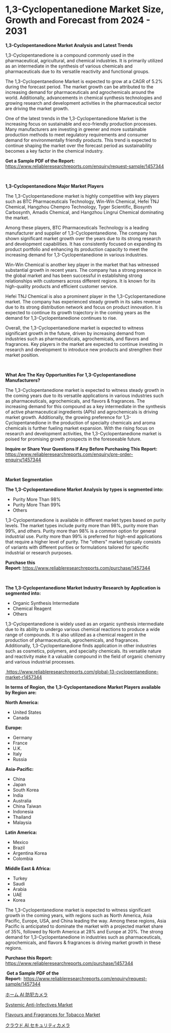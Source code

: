 <p><h1>1,3-Cyclopentanedione Market Size, Growth and Forecast from 2024 - 2031</h1></p><p><strong>1,3-Cyclopentanedione Market Analysis and Latest Trends</strong></p>
<p><p>1,3-Cyclopentanedione is a compound commonly used in the pharmaceutical, agricultural, and chemical industries. It is primarily utilized as an intermediate in the synthesis of various chemicals and pharmaceuticals due to its versatile reactivity and functional groups.</p><p>The 1,3-Cyclopentanedione Market is expected to grow at a CAGR of 5.2% during the forecast period. The market growth can be attributed to the increasing demand for pharmaceuticals and agrochemicals around the world. Additionally, advancements in chemical synthesis technologies and growing research and development activities in the pharmaceutical sector are driving the market growth.</p><p>One of the latest trends in the 1,3-Cyclopentanedione Market is the increasing focus on sustainable and eco-friendly production processes. Many manufacturers are investing in greener and more sustainable production methods to meet regulatory requirements and consumer demand for environmentally friendly products. This trend is expected to continue shaping the market over the forecast period as sustainability becomes a key factor in the chemical industry.</p></p>
<p><strong>Get a Sample PDF of the Report:&nbsp;</strong> <a href="https://www.reliableresearchreports.com/enquiry/request-sample/1457344">https://www.reliableresearchreports.com/enquiry/request-sample/1457344</a></p>
<p>&nbsp;</p>
<p><strong>1,3-Cyclopentanedione Major Market Players</strong></p>
<p><p>The 1,3-Cyclopentanedione market is highly competitive with key players such as BTC Pharmaceuticals Technology, Win-Win Chemical, Hefei TNJ Chemical, Hangzhou Chempro Technology, Tyger Scientific, Biosynth Carbosynth, Amadis Chemical, and Hangzhou Lingrui Chemical dominating the market.</p><p>Among these players, BTC Pharmaceuticals Technology is a leading manufacturer and supplier of 1,3-Cyclopentanedione. The company has shown significant market growth over the years due to its strong research and development capabilities. It has consistently focused on expanding its product portfolio and enhancing its production capacity to meet the increasing demand for 1,3-Cyclopentanedione in various industries.</p><p>Win-Win Chemical is another key player in the market that has witnessed substantial growth in recent years. The company has a strong presence in the global market and has been successful in establishing strong relationships with customers across different regions. It is known for its high-quality products and efficient customer service.</p><p>Hefei TNJ Chemical is also a prominent player in the 1,3-Cyclopentanedione market. The company has experienced steady growth in its sales revenue due to its strong distribution network and focus on product innovation. It is expected to continue its growth trajectory in the coming years as the demand for 1,3-Cyclopentanedione continues to rise.</p><p>Overall, the 1,3-Cyclopentanedione market is expected to witness significant growth in the future, driven by increasing demand from industries such as pharmaceuticals, agrochemicals, and flavors and fragrances. Key players in the market are expected to continue investing in research and development to introduce new products and strengthen their market position.</p></p>
<p>&nbsp;</p>
<p><strong>What Are The Key Opportunities For 1,3-Cyclopentanedione Manufacturers?</strong></p>
<p><p>The 1,3-Cyclopentanedione market is expected to witness steady growth in the coming years due to its versatile applications in various industries such as pharmaceuticals, agrochemicals, and flavors & fragrances. The increasing demand for this compound as a key intermediate in the synthesis of active pharmaceutical ingredients (APIs) and agrochemicals is driving market growth. Additionally, the growing preference for 1,3-Cyclopentanedione in the production of specialty chemicals and aroma chemicals is further fueling market expansion. With the rising focus on research and development activities, the 1,3-Cyclopentanedione market is poised for promising growth prospects in the foreseeable future.</p></p>
<p><strong>Inquire or Share Your Questions If Any Before Purchasing This Report:</strong> <a href="https://www.reliableresearchreports.com/enquiry/pre-order-enquiry/1457344">https://www.reliableresearchreports.com/enquiry/pre-order-enquiry/1457344</a></p>
<p>&nbsp;</p>
<p><strong>Market Segmentation</strong></p>
<p><strong>The 1,3-Cyclopentanedione Market Analysis by types is segmented into:</strong></p>
<p><ul><li>Purity More Than 98%</li><li>Purity More Than 99%</li><li>Others</li></ul></p>
<p><p>1,3-Cyclopentanedione is available in different market types based on purity levels. The market types include purity more than 98%, purity more than 99%, and others. Purity more than 98% is a common option for general industrial use. Purity more than 99% is preferred for high-end applications that require a higher level of purity. The "others" market typically consists of variants with different purities or formulations tailored for specific industrial or research purposes.</p></p>
<p><strong>Purchase this Report:&nbsp;</strong><a href="https://www.reliableresearchreports.com/purchase/1457344">https://www.reliableresearchreports.com/purchase/1457344</a></p>
<p>&nbsp;</p>
<p><strong>The 1,3-Cyclopentanedione Market Industry Research by Application is segmented into:</strong></p>
<p><ul><li>Organic Synthesis Intermediate</li><li>Chemical Reagent</li><li>Others</li></ul></p>
<p><p>1,3-Cyclopentanedione is widely used as an organic synthesis intermediate due to its ability to undergo various chemical reactions to produce a wide range of compounds. It is also utilized as a chemical reagent in the production of pharmaceuticals, agrochemicals, and fragrances. Additionally, 1,3-Cyclopentanedione finds application in other industries such as cosmetics, polymers, and specialty chemicals. Its versatile nature and reactivity make it a valuable compound in the field of organic chemistry and various industrial processes.</p></p>
<p><a href="https://www.reliableresearchreports.com/global-13-cyclopentanedione-market-r1457344">&nbsp;https://www.reliableresearchreports.com/global-13-cyclopentanedione-market-r1457344</a></p>
<p><strong>In terms of Region, the 1,3-Cyclopentanedione Market Players available by Region are:</strong></p>
<p>
    <p> <strong> North America: </strong>
        <ul>
            <li>United States</li>
            <li>Canada</li>
        </ul>
        </p> 
    <p> <strong> Europe: </strong>
        <ul>
            <li>Germany</li>
            <li>France</li>
            <li>U.K.</li>
            <li>Italy</li>
            <li>Russia</li>
        </ul>
        </p> 
    <p> <strong> Asia-Pacific: </strong>
        <ul>
            <li>China</li>
            <li>Japan</li>
            <li>South Korea</li>
            <li>India</li>
            <li>Australia</li>
            <li>China Taiwan</li>
            <li>Indonesia</li>
            <li>Thailand</li>
            <li>Malaysia</li>
        </ul>
        </p> 
    <p> <strong> Latin America: </strong>
        <ul>
            <li>Mexico</li>
            <li>Brazil</li>
            <li>Argentina Korea</li>
            <li>Colombia</li>
        </ul>
        </p> 
    <p> <strong> Middle East & Africa: </strong>
        <ul>
            <li>Turkey</li>
            <li>Saudi</li>
            <li>Arabia</li>
            <li>UAE</li>
            <li>Korea</li>
        </ul>
    </p>
    </p>
<p><p>The 1,3-Cyclopentanedione market is expected to witness significant growth in the coming years, with regions such as North America, Asia Pacific, Europe, USA, and China leading the way. Among these regions, Asia Pacific is anticipated to dominate the market with a projected market share of 35%, followed by North America at 28% and Europe at 20%. The strong demand for 1,3-Cyclopentanedione in industries such as pharmaceuticals, agrochemicals, and flavors & fragrances is driving market growth in these regions.</p></p>
<p><strong>Purchase this Report: </strong><a href="https://www.reliableresearchreports.com/purchase/1457344">https://www.reliableresearchreports.com/purchase/1457344</a></p>
<p>&nbsp;<strong>Get a Sample PDF of the Report:&nbsp;&nbsp;</strong><a href="https://www.reliableresearchreports.com/enquiry/request-sample/1457344">https://www.reliableresearchreports.com/enquiry/request-sample/1457344</a></p>
<p><strong></strong></p>
<p><p><a href="https://github.com/mcbeesbxa270/Market-Research-Report-List-2/blob/main/5042601119149.md">ホーム AI 防犯カメラ</a></p><p><a href="https://github.com/jsmusil/Market-Research-Report-List-3/blob/main/systemic-anti-infectives-market.md">Systemic Anti-Infectives Market</a></p><p><a href="https://github.com/bmorecock/Market-Research-Report-List-3/blob/main/flavours-and-fragrances-for-tobacco-market.md">Flavours and Fragrances for Tobacco Market</a></p><p><a href="https://github.com/ksxzwxabcuynh011/Market-Research-Report-List-2/blob/main/6912544119148.md">クラウド AI セキュリティカメラ</a></p></p>